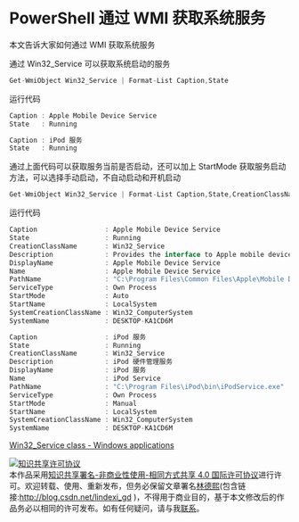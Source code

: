 
# PowerShell 通过 WMI 获取系统服务

本文告诉大家如何通过 WMI 获取系统服务

<!--more-->


<!-- csdn -->

<!-- 标签：PowerShell,WMI -->

通过 Win32_Service 可以获取系统启动的服务

```csharp
Get-WmiObject Win32_Service | Format-List Caption,State
```

运行代码

```csharp
Caption : Apple Mobile Device Service
State   : Running

Caption : iPod 服务
State   : Running
```

通过上面代码可以获取服务当前是否启动，还可以加上 StartMode 获取服务启动方法，可以选择手动启动，不自动启动和开机启动

```csharp
Get-WmiObject Win32_Service | Format-List Caption,State,CreationClassName,Description,DisplayName,Name,PathName,ServiceType,StartMode,StartName,SystemCreationClassName,SystemName
```

运行代码

```csharp
Caption                 : Apple Mobile Device Service
State                   : Running
CreationClassName       : Win32_Service
Description             : Provides the interface to Apple mobile devices.
DisplayName             : Apple Mobile Device Service
Name                    : Apple Mobile Device Service
PathName                : "C:\Program Files\Common Files\Apple\Mobile Device Support\AppleMobileDeviceService.exe"
ServiceType             : Own Process
StartMode               : Auto
StartName               : LocalSystem
SystemCreationClassName : Win32_ComputerSystem
SystemName              : DESKTOP-KA1CD6M

Caption                 : iPod 服务
State                   : Running
CreationClassName       : Win32_Service
Description             : iPod 硬件管理服务
DisplayName             : iPod 服务
Name                    : iPod Service
PathName                : "C:\Program Files\iPod\bin\iPodService.exe"
ServiceType             : Own Process
StartMode               : Manual
StartName               : LocalSystem
SystemCreationClassName : Win32_ComputerSystem
SystemName              : DESKTOP-KA1CD6M
```

[Win32_Service class - Windows applications](https://docs.microsoft.com/en-us/windows/desktop/cimwin32prov/win32-service )





<a rel="license" href="http://creativecommons.org/licenses/by-nc-sa/4.0/"><img alt="知识共享许可协议" style="border-width:0" src="https://licensebuttons.net/l/by-nc-sa/4.0/88x31.png" /></a><br />本作品采用<a rel="license" href="http://creativecommons.org/licenses/by-nc-sa/4.0/">知识共享署名-非商业性使用-相同方式共享 4.0 国际许可协议</a>进行许可。欢迎转载、使用、重新发布，但务必保留文章署名[林德熙](http://blog.csdn.net/lindexi_gd)(包含链接:http://blog.csdn.net/lindexi_gd )，不得用于商业目的，基于本文修改后的作品务必以相同的许可发布。如有任何疑问，请与我[联系](mailto:lindexi_gd@163.com)。